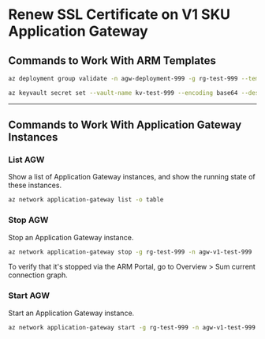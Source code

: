 # Renew SSL Certificate on V1 SKU Application Gateway

## Commands to Work With ARM Templates

```bash
az deployment group validate -n agw-deployment-999 -g rg-test-999 --template-file .\agw-v1-sku.json --parameters .\agw-v1-sku.parameters.agw-v1-test-999.json

az keyvault secret set --vault-name kv-test-999 --encoding base64 --description application/x-pkcs12 --name test-999-cert --file my-certificate.pfx
```

----

## Commands to Work With Application Gateway Instances

### List AGW

Show a list of Application Gateway instances, and show the running state of these instances.

```bash
az network application-gateway list -o table
```

### Stop AGW

Stop an Application Gateway instance.

```bash
az network application-gateway stop -g rg-test-999 -n agw-v1-test-999
```

To verify that it's stopped via the ARM Portal, go to Overview > Sum current connection graph.

### Start AGW

Start an Application Gateway instance.

```bash
az network application-gateway start -g rg-test-999 -n agw-v1-test-999
```
